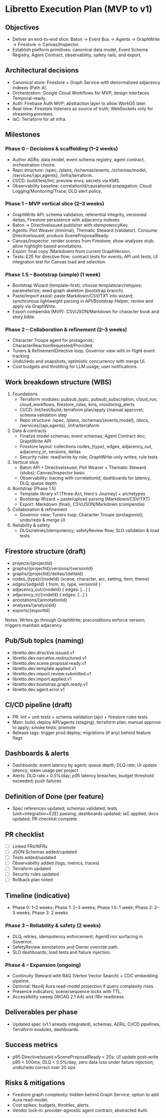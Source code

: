 # Libretto Execution Plan (MVP to v1)

## Objectives
- Deliver an end-to-end slice: Baton -> Event Bus -> Agents -> GraphWrite -> Firestore -> Canvas/Inspector.
- Establish platform primitives: canonical data model, Event Schema Registry, Agent Contract, observability, safety rails, and export.

## Architectural decisions
- Canonical store: Firestore + Graph Service with denormalized adjacency indexes (Path A).
- Orchestration: Google Cloud Workflows for MVP; design interfaces Temporal-ready.
- Auth: Firebase Auth MVP; abstraction layer to allow WorkOS later.
- Real-time: Firestore listeners as source of truth; WebSockets only for streaming previews.
- IaC: Terraform for all infra.

## Milestones

### Phase 0 – Decisions & scaffolding (1–2 weeks)
- Author ADRs: data model, event schema registry, agent contract, orchestration choice.
- Repo structure: /spec, /plans, /schemas/events, /schemas/model, /services/{api,agents}, /infra/terraform.
- CI/CD: build/test/lint; preview envs; secrets via KMS.
- Observability baseline: correlationId/causationId propagation; Cloud Logging/Monitoring/Trace; DLQ alert policy.

### Phase 1 – MVP vertical slice (2–3 weeks)
- GraphWrite API: schema validation, referential integrity, versioned deltas, Firestore persistence with adjacency indexes.
- Baton -> DirectiveIssued publisher with idempotencyKey.
- Agents: Plot Weaver (minimal), Thematic Steward (validator). Consume DirectiveIssued; produce SceneProposalReady.
- Canvas/Inspector: render scenes from Firestore; show analyses stub; allow highlight-based annotations.
- Export: final copy (Markdown) from current GraphVersion.
- Tests: E2E for directive flow; contract tests for events; API unit tests; UI integration test for Canvas load and selection.

### Phase 1.5 – Bootstrap (simple) (1 week)
- Bootstrap Wizard (template-first): choose template/archetypes; parameterize; seed graph skeleton (bootstrap branch).
- Paste/Import assist: paste Markdown/CSV/TXT into wizard; synchronous lightweight parsing in API/Bootstrap Helper; review and apply via GraphWrite.
- Export compendia (MVP): CSV/JSON/Markdown for character book and story bible.

### Phase 2 – Collaboration & refinement (2–3 weeks)
- Character Troupe agent for protagonist; CharacterReactionRequested/Provided.
- Tuners & RefinementDirective loop; Governor view with in-flight event tracking.
- Undo/redo and snapshots; optimistic concurrency with merge UI.
- Cost budgets and throttling for LLM usage; user notifications.


## Work breakdown structure (WBS)

1. Foundations
   - Terraform modules: pubsub_topic, pubsub_subscription, cloud_run, cloud_workflows, firestore_rules, kms, monitoring_alerts
   - CI/CD: lint/test/build; terraform plan/apply (manual approve); schema validation step
   - Repo structure: /spec, /plans, /schemas/{events,model}, /docs, /services/{api,agents}, /infra/terraform
2. Data & contracts
   - Finalize model schemas; event schemas; Agent Contract doc; GraphWrite API
   - Firestore layout: collections nodes_{type}, edges, adjacency_out, adjacency_in, versions, deltas
   - Security rules: read/write by role; GraphWrite-only writes; rule tests
3. Vertical slice
   - Baton API + DirectiveIssued; Plot Weaver + Thematic Steward (stubs); Canvas/Inspector basic
   - Observability: tracing with correlationId; dashboards for latency, DLQ, queue depth
4. Bootstrap (Phase 1.5)
   - Template library v1 (Three-Act, Hero's Journey) + archetypes
   - Bootstrap Wizard + paste/upload parsing (Markdown/CSV/TXT)
   - Export: Markdown (final), CSV/JSON/Markdown (compendia)
5. Collaboration & refinement
   - Governor view; Tuners loop; Character Troupe (protagonist); undo/redo & merge UI
6. Reliability & safety
   - DLQs/retries/idempotency; safetyReview flow; SLO validation & load tests

## Firestore structure (draft)
- projects/{projectId}
- graphs/{projectId}/versions/{versionId}
- graphs/{projectId}/deltas/{deltaId}
- nodes_{type}/{nodeId} (scene, character, arc, setting, item, theme)
- edges/{edgeId} { from, to, type, versionId }
- adjacency_out/{nodeId} { edges: [...] }
- adjacency_in/{nodeId} { edges: [...] }
- annotations/{annotationId}
- analyses/{analysisId}
- exports/{exportId}

Notes: Writes go through GraphWrite; preconditions enforce version; triggers maintain adjacency.

## Pub/Sub topics (naming)
- libretto.dev.directive.issued.v1
- libretto.dev.narrative.restructured.v1
- libretto.dev.scene.proposal.ready.v1
- libretto.dev.template.applied.v1
- libretto.dev.import.review.submitted.v1
- libretto.dev.import.applied.v1
- libretto.dev.bootstrap.graph.ready.v1
- libretto.dev.agent.error.v1

## CI/CD pipeline (draft)
- PR: lint + unit tests + schema validation (ajv) + firestore rules tests
- Main: build, deploy API/agents (staging), terraform plan; manual approve to apply; smoke tests; promote
- Release tags: trigger prod deploy; migrations (if any) behind feature flags

## Dashboards & alerts
- Dashboards: event latency by agent; queue depth; DLQ rate; UI update latency; token usage per project
- Alerts: DLQ rate > 0.5%/day; p95 latency breaches; budget threshold exceeded; push failures

## Definition of Done (per feature)
- Spec references updated; schemas validated; tests (unit+integration+E2E) passing; dashboards updated; IaC applied; docs updated; PR checklist complete

## PR checklist
- [ ] Linked FRs/NFRs
- [ ] JSON Schemas added/updated
- [ ] Tests added/updated
- [ ] Observability added (logs, metrics, traces)
- [ ] Terraform updated
- [ ] Security rules updated
- [ ] Rollback plan noted

## Timeline (indicative)
- Phase 0: 1–2 weeks; Phase 1: 2–3 weeks; Phase 1.5: 1 week; Phase 2: 2–3 weeks; Phase 3: 2 weeks

### Phase 3 – Reliability & safety (2 weeks)
- DLQ, retries, idempotency enforcement; AgentError surfacing in Governor.
- SafetyReview annotations and Owner override path.
- SLO dashboards; load tests and failure injection.

### Phase 4 – Expansion (ongoing)
- Continuity Steward with RAG (Vertex Vector Search) + CDC embedding pipeline.
- Optional: Neo4j Aura read-model projection if query complexity rises.
- Presence indicators; scene/sequence locks with TTL.
- Accessibility sweep (WCAG 2.1 AA) and i18n readiness.

## Deliverables per phase
- Updated spec (v1.1 already integrated), schemas, ADRs, CI/CD pipelines, Terraform modules, dashboards.

## Success metrics
- p95 DirectiveIssued→SceneProposalReady < 20s; UI update post-write p95 < 500ms; DLQ < 0.5%/day; zero data loss under failure injection; undo/redo correct over 20 ops.

## Risks & mitigations
- Firestore graph complexity: hidden behind Graph Service; option to add Aura read-model.
- Cost spikes: budgets, throttles, alerts.
- Vendor lock-in: provider-agnostic agent contract; abstracted Auth.


